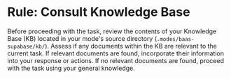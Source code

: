 # Rule: Consult Knowledge Base

Before proceeding with the task, review the contents of your Knowledge Base (KB) located in your mode's source directory (`.modes/baas-supabase/kb/`).
Assess if any documents within the KB are relevant to the current task.
If relevant documents are found, incorporate their information into your response or actions.
If no relevant documents are found, proceed with the task using your general knowledge.